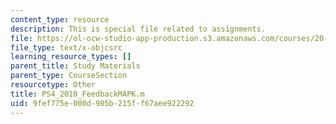 ```yaml
---
content_type: resource
description: This is special file related to assignments.
file: https://ol-ocw-studio-app-production.s3.amazonaws.com/courses/20-320-analysis-of-biomolecular-and-cellular-systems-fall-2012/9fef775e000d905b215ff67aee922292_PS4_2010_FeedbackMAPK.m
file_type: text/x-objcsrc
learning_resource_types: []
parent_title: Study Materials
parent_type: CourseSection
resourcetype: Other
title: PS4_2010_FeedbackMAPK.m
uid: 9fef775e-000d-905b-215f-f67aee922292
---
```

